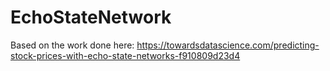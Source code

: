 # EchoStateNetwork

Based on the work done here: https://towardsdatascience.com/predicting-stock-prices-with-echo-state-networks-f910809d23d4 

